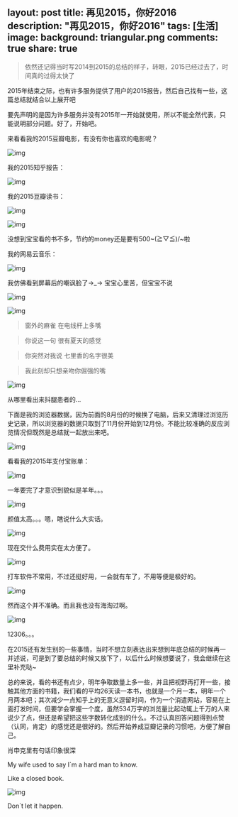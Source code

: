 layout: post
title: 再见2015，你好2016
description: "再见2015，你好2016"
tags: [生活]
image:
background: triangular.png
comments: true
share: true
---

>依然还记得当时写2014到2015的总结的样子，转眼，2015已经过去了，时间真的过得太快了

2015年结束之际，也有许多服务提供了用户的2015报告，然后自己找有一些，这篇总结就结合以上展开吧

要先声明的是因为许多服务并没有2015年一开始就使用，所以不能全然代表，只能说明部分问题。好了，开始吧。

来看看我的2015豆瓣电影，有没有你也喜欢的电影呢？

![img](./images/article/2016-1-1/1.png)

我的2015知乎报告：

![img](./images/article/2016-1-1/2.png)

我的2015豆瓣读书：

![img](./images/article/2016-1-1/3.png)

![img](./images/article/2016-1-1/4.png)

没想到宝宝看的书不多，节约的money还是要有500~\(≧▽≦)/~啦

我的网易云音乐：

![img](./images/article/2016-1-1/6.png)

我仿佛看到屏幕后的嘲讽脸了→_→  宝宝心里苦，但宝宝不说

![img](./images/article/2016-1-1/7.png)

![img](./images/article/2016-1-1/8.png)

>窗外的麻雀 在电线杆上多嘴

>你说这一句 很有夏天的感觉

>你突然对我说 七里香的名字很美

>我此刻却只想亲吻你倔强的嘴

![img](./images/article/2016-1-1/9.png)

从哪里看出来抖腿患者的...

下面是我的浏览器数据，因为前面的8月份的时候换了电脑，后来又清理过浏览历史记录，所以浏览器的数据只取到了11月份开始到12月份。不能比较准确的反应浏览情况但既然是总结就一起放出来吧。

![img](./images/article/2016-1-1/5.png)

看看我的2015年支付宝账单：

![img](./images/article/2016-1-1/11.jpg)

一年要完了才意识到貌似是羊年。。。

![img](./images/article/2016-1-1/12.jpg)

颜值太高。。。嗯，瞎说什么大实话。

![img](./images/article/2016-1-1/13.jpg)

现在交什么费用实在太方便了。

![img](./images/article/2016-1-1/14.jpg)

打车软件不常用，不过还挺好用，一会就有车了，不用等便是极好的。

![img](./images/article/2016-1-1/15.jpg)

然而这个并不准确。而且我也没有海淘过啊。

![img](./images/article/2016-1-1/16.jpg)

12306。。。

在2015还有发生别的一些事情，当时不想立刻表达出来想到年底总结的时候再一并述说，可是到了要总结的时候又放下了，以后什么时候想要说了，我会继续在这里补充哒~

总的来说，看的书还有点少，明年争取数量上多一些，并且把视野再打开一些，接触其他方面的书籍，我们看的平均26天读一本书，也就是一个月一本，明年一个月两本吧；其次减少一点知乎上的无意义逗留时间，作为一个消遣网站，容易在上面打发时间，但要学会掌握一个度，虽然534万字的浏览量比起动辄上千万的人来说少了点，但还是希望把这些字数转化成别的什么。不过认真回答问题得到点赞（认同，肯定）的感觉还是很好的。然后开始养成豆瓣记录的习惯吧，方便了解自己。

肖申克里有句话印象很深

My wife used to say I`m a hard man to know.

Like a closed book.

![img](./images/article/2016-1-1/10.png)

Don`t let it happen.